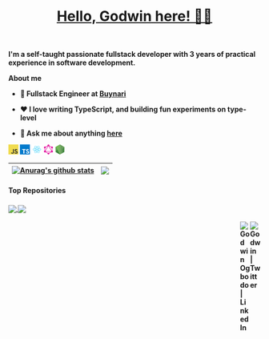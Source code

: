 <p align="center"><a href="https://godwinjs.github.io"><h1 align="center"><b>Hello, Godwin here! 🚀📗</h1></a></p>

<br />

I'm a self-taught passionate fullstack developer with 3 years of practical experience in software development.

**About me**

- 💼 Fullstack Engineer at [Buynari](http://buynari.cm/)

- ❤️ I love writing TypeScript, and building fun experiments on type-level

- 💬 Ask me about anything [here](https://github.com/godwinjs/godwinjs/issues)

<code><img height="20" alt="javascript" src="https://raw.githubusercontent.com/github/explore/80688e429a7d4ef2fca1e82350fe8e3517d3494d/topics/javascript/javascript.png"></code>
<code><img height="20" alt="typescript" src="https://raw.githubusercontent.com/github/explore/80688e429a7d4ef2fca1e82350fe8e3517d3494d/topics/typescript/typescript.png"></code>
<code><img height="20" alt="react" src="https://raw.githubusercontent.com/github/explore/80688e429a7d4ef2fca1e82350fe8e3517d3494d/topics/react/react.png"></code>
<code><img height="20" alt="graphql" src="https://raw.githubusercontent.com/github/explore/5c058a388828bb5fde0bcafd4bc867b5bb3f26f3/topics/graphql/graphql.png"></code>
<code><img height="20" alt="nodejs" src="https://raw.githubusercontent.com/github/explore/80688e429a7d4ef2fca1e82350fe8e3517d3494d/topics/nodejs/nodejs.png"></code>    


| <a href="https://github.com/godwinjs/github-readme-stats"><img align="center" src="https://github-readme-stats.vercel.app/api?username=godwinjs&show_icons=true&include_all_commits=true&theme=tokyonight&hide_border=true" alt="Anurag's github stats" /></a> | <a href="https://github.com/godwinjs/github-readme-stats"><img align="center" src="https://github-readme-stats.vercel.app/api/top-langs/?username=godwinjs&layout=compact&theme=gruvbox&hide_border=true" /></a> |
| ------------- | ------------- |

#### Top Repositories


<a href="https://github.com/godwinjs/AlgorithmLib">
  <img align="center" src="https://github-readme-stats.vercel.app/api/pin/?username=godwinjs&repo=AlgorithmLib&theme=tokyonight" />
</a>
<a href="https://github.com/godwinjs/tailcomponents">
  <img align="center" src="https://github-readme-stats.vercel.app/api/pin/?username=godwinjs&repo=tailcomponents&theme=gruvbox" />
</a>

<br />
<br />

<a href="https://twitter.com/godwin_micheals">
  <img align="right" alt="Godwin | Twitter" width="21px" src="https://cdn.cdnlogo.com/logos/t/96/twitter-icon.svg" />
</a>
<a href="https://www.linkedin.com/in/godwin-ikechukwu-677881254">
  <img align="right" alt="Godwin Ogbodo | LinkedIn" width="20px" src="https://cdn.cdnlogo.com/logos/l/66/linkedin-icon.svg" />
</a>
